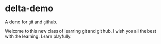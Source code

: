 # delta-demo
A demo for git and github.

Welcome to this new class of learning git and git hub.
I wish you all the best with the learning.
Learn playfully.